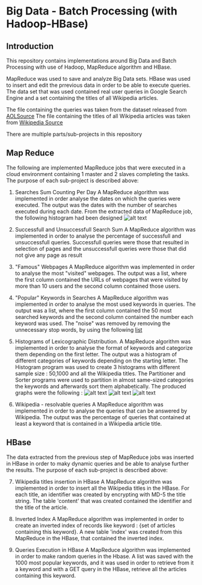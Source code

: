 Big Data - Batch Processing (with Hadoop-HBase)
===============================================

Introduction
----------------------------------------------
This repository contains implementations around Big Data and Batch Processing with use of Hadoop, MapReduce algorithm and HBase.

MapReduce was used to save and analyze Big Data sets.
HBase was used to insert and edit the prrevious data in order to be able to execute queries.
The data set that was used contained real user queries in Google Search Engine and a set containing the titles of all Wikipedia articles.

The file containing the queries was taken from the dataset released from [AOLSource](http://en.wikipedia.org/wiki/AOL_search_data_leak)
The file containing the titles of all Wikipedia articles was taken from [Wikipedia Source](dumps.wikimedia.org/enwiki/latest/enwiki-latest-all-titles-in-ns0.gz)

There are multiple parts/sub-projects in this repository

Map Reduce
--------------------------------------------------------
The following are implemented MapReduce jobs that were executed in a cloud environment containing 1 master and 2 slaves completing the tasks.
The purpose of each sub-project is described above:

1. Searches Sum Counting Per Day
A MapReduce algorithm was implemented in order analyse the dates on which the queries were executed.
The output was the dates with the number of searches executed during each date.
From the extracted data of MapReduce job, the following histogram had been designed
![alt text](https://github.com/dimosr7/Big_Data/blob/master/MapReduce/1/SearchCount/frequency_graph.png "Number of Queries for each Date")

2. Successfull and Unsuccessfull Search Sum 
A MapReduce algorithm was implemented in order to analyse the percentage of successfull and unsuccessfull queries. 
Successfull queries were those that resulted in selection of pages and the unsuccessfull queries were those that did not give any page as result

3. "Famous" Webpages
A MapReduce algorithm was implemented in order to analyse the most "visited" webpages. The output was a list, where the first column contained the URLs of webpages that were visited by more than 10 users and the second column contained those users. 

4. "Popular" Keywords in Searches
A MapReduce algorithm was implemented in order to analyse the most used keywords in queries. The output was a list, where the first column contained the 50 most searched keywords and the second column contained the number each keyword was used. The "noise" was removed by removing the unnecessary stop words, by using the following [list](http://jmlr.csail.mit.edu/papers/volume5/lewis04a/a11-smart-stop-list/english.stop)

5. Histograms of Lexicographic Distribution.
A MapReduce algorithm was implemented in order to analyse the format of keywords and categorize them depending on the first letter. The output was a histogram of different categories of keywords depending on the starting letter. The Histogram program was used to create 3 histograms with different sample size : 50,1000 and all the Wikipedia titles. The Partitioner and Sorter programs were used to partition in almost same-sized categories the keywords and afterwards sort them alphabetically.
The produced graphs were the following :
![alt text](https://github.com/dimosr7/Big_Data/blob/master/MapReduce/5/Histogram/histogram50.png "50 most used keywords")
![alt text](https://github.com/dimosr7/Big_Data/blob/master/MapReduce/5/Histogram/histogram1000.png "1000 most used keywords")
![alt text](https://github.com/dimosr7/Big_Data/blob/master/MapReduce/5/Histogram/histogram_full.png "All keywords")

6. Wikipedia - resolvable queries
A MapReduce algorithm was implemented in order to analyse the queries that can be answered by Wikipedia. The output was the percentage of queries that contained at least a keyword that is contained in a Wikipedia article title.


HBase
------------------------------------------------------
The data extracted from the previous step of MapReduce jobs was inserted in HBase in order to maky dynamic queries and be able to analyse further the results.
The purpose of each sub-project is described above:

7. Wikipedia titles insertion in HBase
A MapReduce algorithm was implemented in order to insert all the Wikipedia titles in the HBase. For each title, an identifier was created by encrypting with MD-5 the title string. The table 'content' that was created contained the identifier and the title of the article.

8. Inverted Index 
A MapReduce algorithm was implemented in order to create an inverted index of records like keyword : {set of articles containing this keyword}. 
A new table 'index' was created from this MapReduce in the HBase, that contained the inverted index.

9. Queries Execution in HBase
A MapReduce algorithm was implemented in order to make random queries in the Hbase. 
A list was saved with the 1000 most popular keywords, and it was used in order to retrieve from it a keyword and with a GET query in the HBase, retrieve all the articles containing this keyword.
